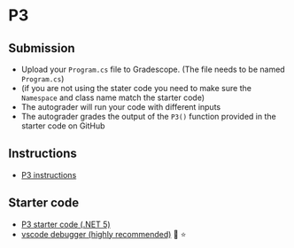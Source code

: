 # P3

## Submission
* Upload your `Program.cs` file to Gradescope. (The file needs to be named `Program.cs`)
* (if you are not using the stater code you need to make sure the `Namespace` and class name match the starter code)
* The autograder will run your code with different inputs 
* The autograder grades the output of the `P3()` function provided in the starter code on GitHub

## Instructions
* [P3 instructions](./P3%20instructions.pdf)

## Starter code
<!-- %20 is url encoding for spaces -->
* [P3 starter code (.NET 5)](./.NET%205.0/Program.cs)
* [vscode debugger (highly recommended)](../../gettingStarted/vscode_Debugger/P0) :lady_beetle: :star:
